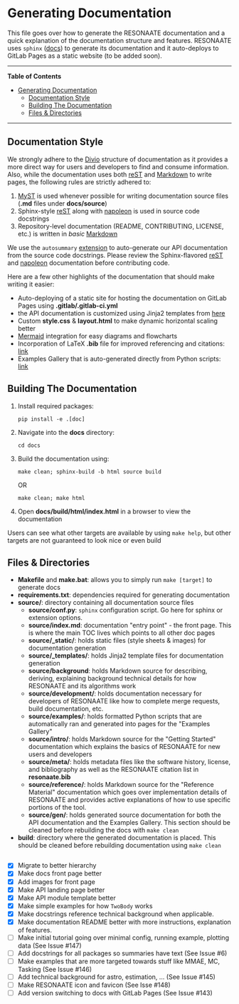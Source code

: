 # Generating Documentation

This file goes over how to generate the RESONAATE documentation and a quick explanation of the documentation structure and features.
RESONAATE uses `sphinx` ([docs][sphinx-docs]) to generate its documentation and it auto-deploys to GitLab Pages as a static website (to be added soon).

______________________________________________________________________

**Table of Contents**

- [Generating Documentation](#generating-documentation)
  - [Documentation Style](#documentation-style)
  - [Building The Documentation](#building-the-documentation)
  - [Files & Directories](#files--directories)

______________________________________________________________________

## Documentation Style

We strongly adhere to the [Divio] structure of documentation as it provides a more direct way for users and developers to find and consume information.
Also, while the documentation uses both [reST][rest-docs] and [Markdown][commonmark] to write pages, the following rules are strictly adhered to:

1. [MyST][myst-docs] is used whenever possible for writing documentation source files (**.md** files under **docs/source**)
1. Sphinx-style [reST][sphinx-rest] along with [napoleon] is used in source code docstrings
1. Repository-level documentation (README, CONTRIBUTING, LICENSE, etc.) is written in _basic_ [Markdown][commonmark]

We use the `autosummary` [extension][autosummary] to auto-generate our API documentation from the source code docstrings.
Please review the Sphinx-flavored [reST][sphinx-rest] and [napoleon] documentation before contributing code.

Here are a few other highlights of the documentation that should make writing it easier:

- Auto-deploying of a static site for hosting the documentation on GitLab Pages using **.gitlab/.gitlab-ci.yml**
- the API documentation is customized using Jinja2 templates from [here][jinja2-template]
- Custom **style.css** & **layout.html** to make dynamic horizontal scaling better
- [Mermaid] integration for easy diagrams and flowcharts
- Incorporation of LaTeX **.bib** file for improved referencing and citations: [link][sphinx-bib]
- Examples Gallery that is auto-generated directly from Python scripts: [link][sphinx-gallery]

## Building The Documentation

1. Install required packages:
   ```shell
   pip install -e .[doc]
   ```
1. Navigate into the **docs** directory:
   ```shell
   cd docs
   ```
1. Build the documentation using:
   ```shell
   make clean; sphinx-build -b html source build
   ```
   OR
   ```shell
   make clean; make html
   ```
1. Open **docs/build/html/index.html** in a browser to view the documentation

Users can see what other targets are available by using `make help`, but other targets are not guaranteed to look nice or even build

## Files & Directories

- **Makefile** and **make.bat**: allows you to simply run `make [target]` to generate docs
- **requirements.txt**: dependencies required for generating documentation
- **source/**: directory containing all documentation source files
  - **source/conf.py**: `sphinx` configuration script. Go here for sphinx or extension options.
  - **source/index.md**: documentation "entry point" - the front page. This is where the main TOC lives which points to all other doc pages
  - **source/\_static/**: holds static files (style sheets & images) for documentation generation
  - **source/\_templates/**: holds Jinja2 template files for documentation generation
  - **source/background**: holds Markdown source for describing, deriving, explaining background technical details for how RESONAATE and its algorithms work
  - **source/development/**: holds documentation necessary for developers of RESONAATE like how to complete merge requests, build documentation, etc.
  - **source/examples/**: holds formatted Python scripts that are automatically ran and generated into pages for the "Examples Gallery"
  - **source/intro/**: holds Markdown source for the "Getting Started" documentation which explains the basics of RESONAATE for new users and developers
  - **source/meta/**: holds metadata files like the software history, license, and bibliography as well as the RESONAATE citation list in **resonaate.bib**
  - **source/reference/**: holds Markdown source for the "Reference Material" documentation which goes over implementation details of RESONAATE and provides active explanations of how to use specific portions of the tool.
  - **source/gen/**: holds generated source documentation for both the API documentation and the Examples Gallery. This section should be cleaned before rebuilding the docs with `make clean`
- **build**: directory where the generated documentation is placed. This should be cleaned before rebuilding documentation using `make clean`

```{rubric} TODO

```

- [x] Migrate to better hierarchy
- [x] Make docs front page better
- [x] Add images for front page
- [x] Make API landing page better
- [x] Make API module template better
- [x] Make simple examples for how `TwoBody` works
- [x] Make docstrings reference technical background when applicable.
- [x] Make documentation README better with more instructions, explanation of features.
- [ ] Make initial tutorial going over minimal config, running example, plotting data (See Issue #147)
- [ ] Add docstrings for all packages so summaries have text (See Issue #6)
- [ ] Make examples that are more targeted towards stuff like MMAE, MC, Tasking (See Issue #146)
- [ ] Add technical background for astro, estimation, ... (See Issue #145)
- [ ] Make RESONAATE icon and favicon (See Isse #148)
- [ ] Add version switching to docs with GitLab Pages (See Issue #143)

[autosummary]: https://www.sphinx-doc.org/en/master/usage/extensions/autosummary.html
[commonmark]: https://commonmark.org/help/
[divio]: https://documentation.divio.com/introduction/
[jinja2-template]: https://stackoverflow.com/a/62613202
[mermaid]: https://mermaid-js.github.io/mermaid
[myst-docs]: https://myst-parser.readthedocs.io/en/latest/index.html
[napoleon]: https://www.sphinx-doc.org/en/master/usage/extensions/napoleon.html
[rest-docs]: https://docutils.sourceforge.io/docs/ref/rst/restructuredtext.html
[sphinx-bib]: https://sphinxcontrib-bibtex.readthedocs.io/en/latest/index.html
[sphinx-docs]: https://www.sphinx-doc.org/en/master/index.html
[sphinx-gallery]: https://sphinx-gallery.github.io/stable/index.html
[sphinx-rest]: https://www.sphinx-doc.org/en/master/usage/restructuredtext/index.html
